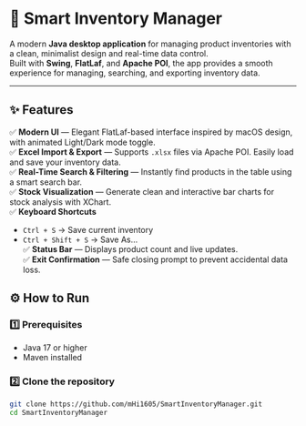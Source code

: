 # 🧾 Smart Inventory Manager

A modern **Java desktop application** for managing product inventories with a clean, minimalist design and real-time data control.  
Built with **Swing**, **FlatLaf**, and **Apache POI**, the app provides a smooth experience for managing, searching, and exporting inventory data.

---

## ✨ Features

✅ **Modern UI** — Elegant FlatLaf-based interface inspired by macOS design, with animated Light/Dark mode toggle.  
✅ **Excel Import & Export** — Supports `.xlsx` files via Apache POI. Easily load and save your inventory data.  
✅ **Real-Time Search & Filtering** — Instantly find products in the table using a smart search bar.  
✅ **Stock Visualization** — Generate clean and interactive bar charts for stock analysis with XChart.  
✅ **Keyboard Shortcuts**  
- `Ctrl + S` → Save current inventory  
- `Ctrl + Shift + S` → Save As...  
✅ **Status Bar** — Displays product count and live updates.  
✅ **Exit Confirmation** — Safe closing prompt to prevent accidental data loss.  

## ⚙️ How to Run

### 1️⃣ Prerequisites
- Java 17 or higher  
- Maven installed  

### 2️⃣ Clone the repository
```bash
git clone https://github.com/mHi1605/SmartInventoryManager.git
cd SmartInventoryManager
